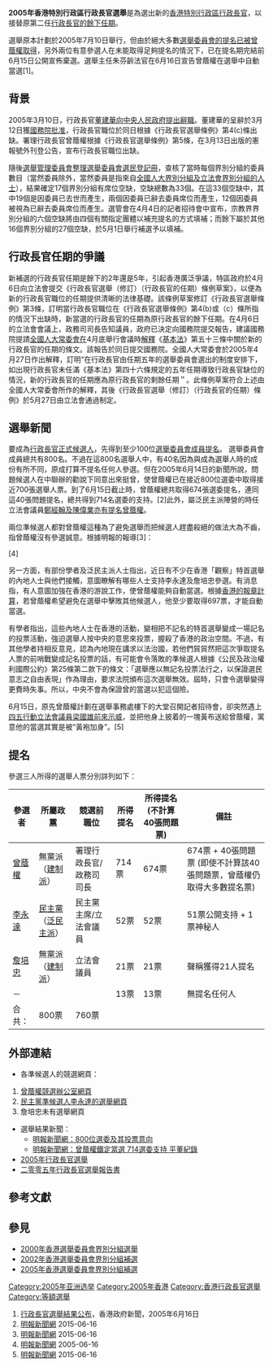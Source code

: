 **2005年香港特別行政區行政長官選舉**是為選出新的[香港特別行政區行政長官](../Page/香港特別行政區行政長官.md "wikilink")，以接替原第二任[行政長官的餘下任期](../Page/香港特別行政區行政長官.md "wikilink")。

選舉原本計劃於2005年7月10日舉行，但由於絕大多數[選舉委員會的提名已被曾蔭權取得](../Page/選舉委員會_\(香港\).md "wikilink")，另外兩位有意參選人在未能取得足夠提名的情況下，已在提名期完結前6月15日公開宣佈棄選。選舉主任朱芬齡法官在6月16日宣告曾蔭權在選舉中自動當選\[1\]。

## 背景

2005年3月10日，行政長官[董建華向](../Page/董建華.md "wikilink")[中央人民政府提出辭職](https://zh.wikipedia.org/wiki/中央人民政府 "wikilink")。董建華的呈辭於3月12日獲[國務院批准](https://zh.wikipedia.org/wiki/中華人民共和國國務院 "wikilink")，行政長官職位於同日根據《行政長官選舉條例》第4(c)條出缺。署理行政長官曾蔭權根據《行政長官選舉條例》第5條，在3月13日出版的憲報號外刊登公告，宣布行政長官職位出缺。

隨後[選舉管理委員會整理選舉委員會選民登記冊](../Page/選舉管理委員會_\(香港\).md "wikilink")，查核了當時每個界別分組的委員數目（當然委員除外，當然委員是指來自[全國人大界別分組及](https://zh.wikipedia.org/wiki/全國人大 "wikilink")[立法會界別分組的人士](../Page/香港立法會.md "wikilink")），結果確定17個界別分組有席位空缺，空缺總數為33個。在這33個空缺中，其中19個是因委員已去世而產生，兩個因委員已辭去委員席位而產生，12個因委員被視為已辭去委員席位而產生。選管會在4月4日的記者招待會中宣布，宗教界界別分組的六個空缺將由四個有關指定團體以補充提名的方式填補；而餘下屬於其他16個界別分組的27個空缺，於5月1日舉行補選予以填補。

## 行政長官任期的爭議

新補選的行政長官任期是餘下的2年還是5年，引起香港廣泛爭議，特區政府於4月6日向立法會提交《行政長官選舉（修訂）（行政長官的任期）條例草案》，以便為新的行政長官職位的任期提供清晰的法律基礎。該條例草案修訂《行政長官選舉條例》第3條，訂明當行政長官職位在《行政長官選舉條例》第4(b)或（c）條所指的情況下出缺時，新當選的行政長官的任期為原行政長官的餘下任期。在4月6日的立法會會議上，政務司司長告知議員，政府已決定向國務院提交報告，建議國務院提請[全國人大常委會在](https://zh.wikipedia.org/wiki/全國人大常委會 "wikilink")4月底舉行會議時[解釋](../Page/全國人大常委會解釋香港基本法.md "wikilink")《[基本法](https://zh.wikipedia.org/wiki/香港特別行政區基本法 "wikilink")》第五十三條中關於新的行政長官的任期的條文。該報告於同日提交國務院。全國人大常委會於2005年4月27日作出解釋，訂明“在行政長官由任期五年的選舉委員會選出的制度安排下，如出現行政長官未任滿《基本法》第四十六條規定的五年任期導致行政長官缺位的情況，新的行政長官的任期應為原行政長官的剩餘任期＂。此條例草案符合上述由全國人大常委會所作的解釋，其後《行政長官選舉（修訂）（行政長官的任期）條例》於5月27日由立法會通過制定。

## 選舉新聞

要成為[行政長官正式候選人](../Page/香港特別行政區行政長官.md "wikilink")，先得到至少100位[選舉委員會成員提名](https://zh.wikipedia.org/wiki/選舉委員會 "wikilink")。
選舉委員會成員總共有800名。不過在這800名選舉人中，有40名因為與成為選舉人時的成份有所不同，原成打算不提名任何人參選。但在2005年6月14日的新聞所說，問題候選人在中聯辦的勸說下同意出來挺曾，使曾蔭權已在接近800位選委中取得接近700張選舉人票。到了6月15日截止時，曾蔭權總共取得674張選委提名，連同這40張問題提名，總共得到714名選委的支持。\[2\]此外，屬泛民主派陣營的時任立法會議員[鄭經翰及](../Page/鄭經翰.md "wikilink")[陳偉業亦有提名曾蔭權](../Page/陳偉業.md "wikilink")。

兩位準候選人都對曾蔭權這種為了避免選舉而把候選人趕盡殺絕的做法大為不齒，指曾蔭權沒有參選誠意。根據明報的報導\[3\]：

\[4\]

另一方面，有部份學者及泛民主派人士指出，近日有不少在香港「觀察」特首選舉的內地人士與他們接觸，意圖瞭解有哪些人士支持李永達及詹培忠參選。有消息指，有人意圖加強在香港的游說工作，使曾蔭權能夠自動當選。根據[香港的報章計算](https://zh.wikipedia.org/wiki/香港報紙 "wikilink")，若曾蔭權希望避免在選舉中擊敗其他候選人，他至少要取得697票，才能自動當選。

有學者指出，這些內地人士在香港的活動，變相把不記名的特首選舉變成一場記名的投票活動，強迫選舉人按中央的意思來投票，握殺了香港的政治空間。不過，有其他學者持相反意見，認為內地現在講求以法治國，若他們貿貿然把這次爭取提名人票的前哨戰變成記名投票的話，有可能會令落敗的準候選人根據《公民及政治權利國際公約》第25條第二款下的條文：「選舉應以無記名投票法行之，以保證選民意志之自由表現」作為理由，要求法院頒布這次選舉無效。屆時，只會令選舉變得更費時失事。所以，中央不會為保證曾的當選以犯這個險。

6月15日，原先曾蔭權計劃在選舉事務處樓下的大堂召開記者招待會，卻突然遇上[四五行動立法會議員](../Page/四五行動.md "wikilink")[梁國雄前來示威](../Page/梁國雄.md "wikilink")，並把他身上披着的一塊黃布送給曾蔭權，寓意他的當選其實是被“黃袍加身”。\[5\]

## 提名

參選三人所得的選舉人票分別詳列如下：

| 參選者                              | 所屬政黨                                                                        | 競選前職位        | 所得提名 | 所得提名 (不計算40張問題票) | 備註                                        |
| -------------------------------- | --------------------------------------------------------------------------- | ------------ | ---- | ---------------- | ----------------------------------------- |
| [曾蔭權](../Page/曾蔭權.md "wikilink") | 無黨派（[建制派](https://zh.wikipedia.org/wiki/建制派 "wikilink")）                    | 署理行政長官/政務司司長 | 714票 | 674票             | 674票 + 40張問題票 (即使不計算該40張問題票，曾蔭權仍取得大多數提名票) |
| [李永達](../Page/李永達.md "wikilink") | [民主黨](../Page/民主黨_\(香港\).md "wikilink")（[泛民主派](../Page/泛民主派.md "wikilink")） | 民主黨主席/立法會議員  | 52票  | 52票              | 51票公開支持 + 1票神秘人                           |
| [詹培忠](../Page/詹培忠.md "wikilink") | 無黨派（[建制派](https://zh.wikipedia.org/wiki/建制派 "wikilink")）                    | 立法會議員        | 21票  | 21票              | 聲稱獲得21人提名                                 |
| －                                |                                                                             |              | 13票  | 13票              | 無提名任何人                                    |
| 合共：                              | 800票                                                                        | 760票         |      |                  |                                           |

## 外部連結

  - 各準候選人的競選網頁：

<!-- end list -->

1.  [曾蔭權競選辦公室網頁](https://web.archive.org/web/20050604015521/http://www.donald-yktsang.com/)
2.  [民主黨準候選人李永達的選舉網頁](https://web.archive.org/web/20050604235841/http://www.2005dpce.org/main.php)
3.  詹培忠未有選舉網頁

<!-- end list -->

  - 選舉結果新聞：
      - [明報新聞網：800位選委及其投票意向](http://www.mingpaonews.com/20050616/16gc402.gif)
      - [明報新聞網：曾蔭權鐵定當選 714選委支持
        平董紀錄](http://www.mingpaonews.com/20050616/__gaa1.htm)
  - [2005年行政長官選舉](https://web.archive.org/web/20050605002535/http://www.elections.gov.hk/elections/ce2005/chi/index.htm)
  - [二零零五年行政長官選舉報告書](http://www.eac.gov.hk/ch/chief/2005ce_election_detailreport.htm)

## 參考文獻

## 參見

  - [2000年香港選舉委員會界別分組選舉](../Page/2000年香港選舉委員會界別分組選舉.md "wikilink")
  - [2002年香港選舉委員會界別分組補選](../Page/2002年香港選舉委員會界別分組補選.md "wikilink")
  - [2005年香港選舉委員會界別分組補選](../Page/2005年香港選舉委員會界別分組補選.md "wikilink")

[Category:2005年亚洲选举](https://zh.wikipedia.org/wiki/Category:2005年亚洲选举 "wikilink")
[Category:2005年香港](https://zh.wikipedia.org/wiki/Category:2005年香港 "wikilink")
[Category:香港行政長官選舉](https://zh.wikipedia.org/wiki/Category:香港行政長官選舉 "wikilink")
[Category:等額選舉](https://zh.wikipedia.org/wiki/Category:等額選舉 "wikilink")

1.  [行政長官選舉結果公布](http://www.info.gov.hk/gia/general/200506/16/06160247.htm)，香港政府新聞，2005年6月16日
2.  [明報新聞網](http://www.mingpaonews.com/20050616/__gaa1.htm) 2015-06-16
3.  [明報新聞網](http://www.mingpaonews.com/20050616/__gab1.htm) 2015-06-16
4.  [明報新聞網](http://www.mingpaonews.com/20050616/__gab1.htm) 2005-06-16
5.  [明報新聞網](http://www.mingpaonews.com/20050616/__gac3.htm) 2015-06-16